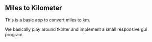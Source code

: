 ## Miles to Kilometer

This is a basic app to convert miles to km.

We basically play around tkinter and implement a small responsive gui program.
